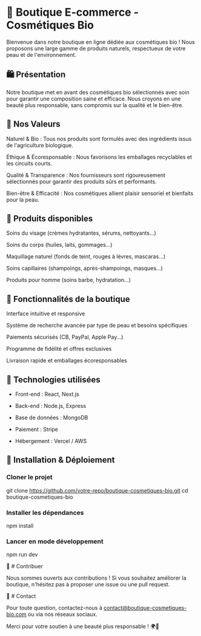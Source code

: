 # 🌿 Boutique E-commerce - Cosmétiques Bio

Bienvenue dans notre boutique en ligne dédiée aux cosmétiques bio ! Nous proposons une large gamme de produits naturels, respectueux de votre peau et de l'environnement.

## 🛍 Présentation

Notre boutique met en avant des cosmétiques bio sélectionnés avec soin pour garantir une composition saine et efficace. Nous croyons en une beauté plus responsable, sans compromis sur la qualité et le bien-être.

## 🌱 Nos Valeurs

Naturel & Bio : Tous nos produits sont formulés avec des ingrédients issus de l'agriculture biologique.

Éthique & Écoresponsable : Nous favorisons les emballages recyclables et les circuits courts.

Qualité & Transparence : Nos fournisseurs sont rigoureusement sélectionnés pour garantir des produits sûrs et performants.

Bien-être & Efficacité : Nos cosmétiques allient plaisir sensoriel et bienfaits pour la peau.

## 🏪 Produits disponibles

Soins du visage (crèmes hydratantes, sérums, nettoyants...)

Soins du corps (huiles, laits, gommages...)

Maquillage naturel (fonds de teint, rouges à lèvres, mascaras...)

Soins capillaires (shampoings, après-shampoings, masques...)

Produits pour homme (soins barbe, hydratation...)

## 🚀 Fonctionnalités de la boutique

Interface intuitive et responsive

Système de recherche avancée par type de peau et besoins spécifiques

Paiements sécurisés (CB, PayPal, Apple Pay...)

Programme de fidélité et offres exclusives

Livraison rapide et emballages écoresponsables

## 🔧 Technologies utilisées

- Front-end : React, Next.js

- Back-end : Node.js, Express

- Base de données : MongoDB

- Paiement : Stripe

- Hébergement : Vercel / AWS

## 📌 Installation & Déploiement

### Cloner le projet
git clone https://github.com/votre-repo/boutique-cosmetiques-bio.git
cd boutique-cosmetiques-bio

### Installer les dépendances
npm install

### Lancer en mode développement
npm run dev

🤝 # Contribuer

Nous sommes ouverts aux contributions ! Si vous souhaitez améliorer la boutique, n'hésitez pas à proposer une issue ou une pull request.

📩 # Contact

Pour toute question, contactez-nous à contact@boutique-cosmetiques-bio.com ou via nos réseaux sociaux.

Merci pour votre soutien à une beauté plus responsable ! 🌍💚

